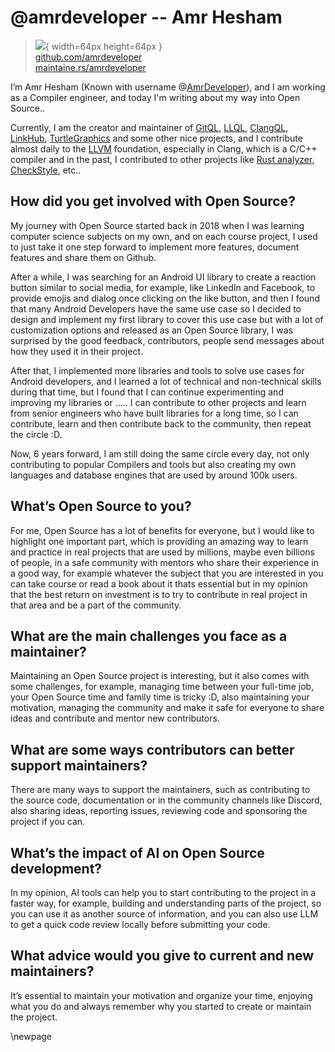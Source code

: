 # @amrdeveloper -- Amr Hesham

> ![](https://github.com/amrdeveloper.png){ width=64px height=64px }  
> [github.com/amrdeveloper](https://github.com/amrdeveloper)  
> [maintaine.rs/amrdeveloper](https://maintaine.rs/amrdeveloper)

I’m Amr Hesham (Known with username @[AmrDeveloper](https://github.com/AmrDeveloper)), and I am working as a Compiler engineer, and today I'm writing about my way into Open Source..

Currently, I am the creator and maintainer of [GitQL](https://github.com/AmrDeveloper/GQL), [LLQL](https://github.com/AmrDeveloper/LLQL), [ClangQL](https://github.com/AmrDeveloper/ClangQL), [LinkHub](https://github.com/AmrDeveloper/linkhub), [TurtleGraphics](https://github.com/AmrDeveloper/Turtle) and some other nice projects, and I contribute almost daily to the [LLVM](https://github.com/llvm) foundation, especially in Clang, which is a C/C++ compiler and in the past, I contributed to other projects like [Rust analyzer](https://github.com/rust-lang/rust-analyzer), [CheckStyle](https://github.com/checkstyle/checkstyle), etc..

## **How did you get involved with Open Source?**

My journey with Open Source started back in 2018 when I was learning computer science subjects on my own, and on each course project, I used to just take it one step forward to implement more features, document features and share them on Github.

After a while, I was searching for an Android UI library to create a reaction button similar to social media, for example, like LinkedIn and Facebook, to provide emojis and dialog once clicking on the like button, and then I found that many Android Developers have the same use case so I decided to design and implement my first library to cover this use case but with a lot of customization options and released as an Open Source library, I was surprised by the good feedback, contributors, people send messages about how they used it in their project.

After that, I implemented more libraries and tools to solve use cases for Android developers, and I learned a lot of technical and non-technical skills during that time, but I found that I can continue experimenting and improving my libraries or ….. I can contribute to other projects and learn from senior engineers who have built libraries for a long time, so I can contribute, learn and then contribute back to the community, then repeat the circle :D.

Now, 6 years forward, I am still doing the same circle every day, not only contributing to popular Compilers and tools but also creating my own languages and database engines that are used by around 100k users.

## **What’s Open Source to you?**

For me, Open Source has a lot of benefits for everyone, but I would like to highlight one important part, which is providing an amazing way to learn and practice in real projects that are used by millions, maybe even billions of people, in a safe community with mentors who share their experience in a good way, for example whatever the subject that you are interested in you can take course or read a book about it thats essential but in my opinion that the best return on investment is to try to contribute in real project in that area and be a part of the community.

## **What are the main challenges you face as a maintainer?**

Maintaining an Open Source project is interesting, but it also comes with some challenges, for example, managing time between your full-time job, your Open Source time and family time is tricky :D, also maintaining your motivation, managing the community and make it safe for everyone to share ideas and contribute and mentor new contributors.

## **What are some ways contributors can better support maintainers?**

There are many ways to support the maintainers, such as contributing to the source code, documentation or in the community channels like Discord, also sharing ideas, reporting issues, reviewing code and sponsoring the project if you can.

## **What’s the impact of AI on Open Source development?**

In my opinion, AI tools can help you to start contributing to the project in a faster way, for example, building and understanding parts of the project, so you can use it as another source of information, and you can also use LLM to get a quick code review locally before submitting your code.

## **What advice would you give to current and new maintainers?**

It’s essential to maintain your motivation and organize your time, enjoying what you do and always remember why you started to create or maintain the project.

\newpage
